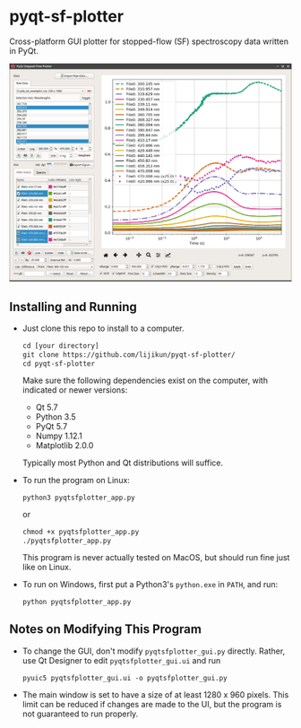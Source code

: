 # pyqt-sf-plotter

Cross-platform GUI plotter for stopped-flow (SF) spectroscopy data written in PyQt.

![ScreenShot](/exampleData/screenshot-xfce.png)

## Installing and Running

* Just clone this repo to install to a computer. 

  ```
  cd [your directory]
  git clone https://github.com/lijikun/pyqt-sf-plotter/
  cd pyqt-sf-plotter
  ```

  Make sure the following dependencies exist on the computer, with indicated or newer versions: 
  * Qt 5.7
  * Python 3.5
  * PyQt 5.7
  * Numpy 1.12.1
  * Matplotlib 2.0.0
 
   Typically most Python and Qt distributions will suffice.

* To run the program on Linux:

  ```
  python3 pyqtsfplotter_app.py
  ```
    
  or
  
  ```
  chmod +x pyqtsfplotter_app.py
  ./pyqtsfplotter_app.py
  ```
  This program is never actually tested on MacOS, but should run fine just like on Linux.

* To run on Windows, first put a Python3's `python.exe` in `PATH`, and run:

  ```
  python pyqtsfplotter_app.py
  ```
    
## Notes on Modifying This Program

* To change the GUI, don't modify `pyqtsfplotter_gui.py` directly. Rather, use Qt Designer to edit `pyqtsfplotter_gui.ui` and run

  ```
  pyuic5 pyqtsfplotter_gui.ui -o pyqtsfplotter_gui.py
  ```

* The main window is set to have a size of at least 1280 x 960 pixels. This limit can be reduced if changes are made to the UI, but the program is not guaranteed to run properly. 
